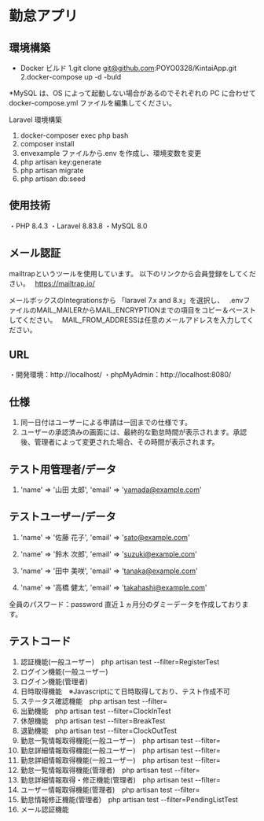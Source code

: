 # 勤怠アプリ

## 環境構築

- Docker ビルド
  1.git clone git@github.com:POYO0328/KintaiApp.git
  2.docker-compose up -d -buld

\*MySQL は、OS によって起動しない場合があるのでそれぞれの PC に合わせて docker-compose.yml ファイルを編集してください。

Laravel 環境構築

1. docker-composer exec php bash
2. composer install
3. envexample ファイルから.env を作成し、環境変数を変更
4. php artisan key:generate
5. php artisan migrate
6. php artisan db:seed

## 使用技術

・PHP 8.4.3
・Laravel 8.83.8
・MySQL 8.0

## メール認証
mailtrapというツールを使用しています。
以下のリンクから会員登録をしてください。　
https://mailtrap.io/

メールボックスのIntegrationsから 「laravel 7.x and 8.x」を選択し、　
.envファイルのMAIL_MAILERからMAIL_ENCRYPTIONまでの項目をコピー＆ペーストしてください。　
MAIL_FROM_ADDRESSは任意のメールアドレスを入力してください。　

## URL

・開発環境：http://localhost/
・phpMyAdmin：http://localhost:8080/

## 仕様

1. 同一日付はユーザーによる申請は一回までの仕様です。
2. ユーザーの承認済みの画面には、最終的な勤怠時間が表示されます。承認後、管理者によって変更された場合、その時間が表示されます。

## テスト用管理者/データ
1. 'name' => '山田 太郎',
   'email' => 'yamada@example.com'

## テストユーザー/データ
1. 'name' => '佐藤 花子',
   'email' => 'sato@example.com'

2. 'name' => '鈴木 次郎',
   'email' => 'suzuki@example.com'

3. 'name' => '田中 美咲',
   'email' => 'tanaka@example.com'

4. 'name' => '高橋 健太',
   'email' => 'takahashi@example.com'

全員のパスワード：password
直近１ヵ月分のダミーデータを作成しております。

## テストコード
1. 認証機能(一般ユーザー)　php artisan test --filter=RegisterTest
2. ログイン機能(一般ユーザー)　
3. ログイン機能(管理者)　
4. 日時取得機能　※Javascriptにて日時取得しており、テスト作成不可　
5. ステータス確認機能　php artisan test --filter=
6. 出勤機能　php artisan test --filter=ClockInTest
7. 休憩機能　php artisan test --filter=BreakTest
8. 退勤機能　php artisan test --filter=ClockOutTest
9. 勤怠一覧情報取得機能(一般ユーザー)　php artisan test --filter=
10. 勤怠詳細情報取得機能(一般ユーザー)　php artisan test --filter=
11. 勤怠詳細情報取得機能(一般ユーザー)　php artisan test --filter=
12. 勤怠一覧情報取得機能(管理者)　php artisan test --filter=
13. 勤怠詳細情報取得・修正機能(管理者)　php artisan test --filter=
14. ユーザー情報取得機能(管理者)　php artisan test --filter=
15. 勤怠情報修正機能(管理者)　php artisan test --filter=PendingListTest
16. メール認証機能

